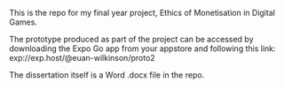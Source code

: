 This is the repo for my final year project, Ethics of Monetisation in Digital Games. 

The prototype produced as part of the project can be accessed by downloading the Expo Go app from your appstore and following this link: exp://exp.host/@euan-wilkinson/proto2

The dissertation itself is a Word .docx file in the repo.
